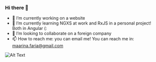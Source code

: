### Hi there 👋

- 🔭 I’m currently working on a website 
- 🌱 I’m currently learning NGXS at work and RxJS in a personal project! Both in Angular (:
- 👯 I’m looking to collaborate on a foreign company
- 📫 How to reach me: you can email me! You can reach me in: maarina.faria@gmail.com

![Alt Text](https://giphy.com/gifs/RsNO7pOJyTwc42G2Ea)

<!--
**marinafaria/marinafaria** is a ✨ _special_ ✨ repository because its `README.md` (this file) appears on your GitHub profile.

Here are some ideas to get you started:

- 🔭 I’m currently working on ...
- 🌱 I’m currently learning ...
- 👯 I’m looking to collaborate on ...
- 🤔 I’m looking for help with ...
- 💬 Ask me about ...
- 📫 How to reach me: ...
- 😄 Pronouns: ...
- ⚡ Fun fact: ...
-->

